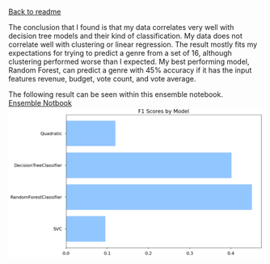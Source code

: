 [Back to readme](README.md)  

The conclusion that I found is that my data correlates very well with decision tree models and their kind of classification. My data does not correlate well with clustering or linear regression. The result mostly fits my expectations for trying to predict a genre from a set of 16, although clustering performed worse than I expected. My best performing model, Random Forest, can predict a genre with 45% accuracy if it has the input features revenue, budget, vote count, and vote average.  

The following result can be seen within this ensemble notebook.  
[Ensemble Notbook](Ensemble.ipynb)
![F1 Scores](fig/F1ScoreByModel.png)